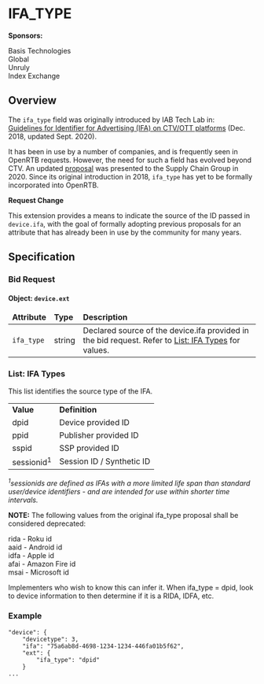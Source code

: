 # IFA_TYPE
**Sponsors:** 

Basis Technologies<br />
Global<br />
Unruly<br />
Index Exchange<br />

## Overview
The `ifa_type` field was originally introduced by IAB Tech Lab in:<br />
[Guidelines for Identifier for Advertising (IFA) on CTV/OTT platforms](https://iabtechlab.com/wp-content/uploads/2018/12/OTT-IFA-guidelines.final_Dec2018.pdf)
(Dec. 2018, updated Sept. 2020).

It has been in use by a number of companies, and is frequently seen in OpenRTB requests. However, the need for such a field has evolved beyond CTV. 
An updated [proposal](https://docs.google.com/document/d/1ko5l88-sS-7HC7TZJW_BwvCAk9f7gzLsFXRp1QjHimM/edit) was presented to the Supply Chain Group in 2020. Since its original introduction in 2018, `ifa_type` has yet to be formally incorporated into OpenRTB. 

**Request Change**

This extension provides a means to indicate the source of the ID passed in `device.ifa`, with the goal of formally adopting previous proposals for an attribute that has already been in use by the community for many years.

## Specification
### Bid Request
#### Object: `device.ext` <a name="object_deviceext"></a>
<table>
  <thead>
    <tr>
      <td>
        <strong>Attribute</strong>
      </td>
      <td>
        <strong>Type</strong>
      </td>
      <td>
        <strong>Description</strong>
      </td>
    </tr>
  </thead>
  <tbody>
    <tr>
      <td>
        <code>ifa_type</code>
      </td>
      <td>
        string
      </td>
      <td>
        Declared source of the device.ifa provided in the bid request. Refer to <a href="">List: IFA Types</a> for values.
      </td>
    </tr>
  </tbody>
</table>

### List:  IFA Types <a name="list_ifatypes"></a>

This list identifies the source type of the IFA.

<table>
  <tr>
    <td><strong>Value</strong></td>
    <td><strong>Definition</strong></td>
  </tr>
  <tr>
    <td>dpid</td>
    <td>Device provided ID</td>
  </tr>
  <tr>
    <td>ppid</td>
    <td>Publisher provided ID</td>
  </tr>
  <tr>
    <td>sspid</td>
    <td>SSP provided ID</td>
  </tr>
  <tr>
    <td>sessionid<sup>1</sup></td>
    <td>Session ID / Synthetic ID</td>
  </tr>
</table>

*<sup>1</sup>sessionids are defined as IFAs with a more limited life span than standard user/device identifiers - and are intended for use within shorter time intervals.*

**NOTE:** The following values from the original ifa_type proposal shall be considered deprecated:

rida - Roku id<br />
aaid - Android id<br />
idfa - Apple id<br />
afai - Amazon Fire id<br />
msai - Microsoft id

Implementers who wish to know this can infer it. When ifa_type = dpid, look to device information to then determine if it is a RIDA, IDFA, etc.

### Example
```
"device": {
	"devicetype": 3,
	"ifa": "75a6ab8d-4698-1234-1234-446fa01b5f62",
	"ext": {
    	"ifa_type": "dpid"
	}
...
```

